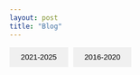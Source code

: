 ```yaml
---
layout: post
title: "Blog"
---
```


<style>
.tab-buttons {
  margin-bottom: 20px;
  text-align: left;
}
.tab-buttons button {
  padding: 10px 20px;
  margin-right: 5px;
  border: none;
  background-color: #f0f0f0;
  cursor: pointer;
}
.tab-buttons button.active {
  background-color: #007bff;
  color: white;
}
.tab-content {
  display: none;
  max-width: 800px;
  margin: 0 auto;
  padding: 0 20px;
}
.tab-content.active {
  display: block;
}
.post {
  margin-bottom: 20px;
}
h2 {
  text-align: left; 
}
</style>

<div class="tab-buttons">
  <button class="tab-button" onclick="showTab('blog-2021-2025')">2021-2025</button>
  <button class="tab-button" onclick="showTab('blog-2016-2020')">2016-2020</button>
</div>

<div id="blog-2021-2025" class="tab-content">
  <h2>2021–2025</h2>
  {% for post in site.posts %}
    {% capture year %}{{ post.date | date: '%Y' }}{% endcapture %}
    {% if year >= '2021' and year <= '2025' %}
      <article class="post">
        <h3><a href="{{ post.url }}">{{ post.title }}</a></h3>
        <time>{{ post.date | date: '%B %-d, %Y' }}</time>
      </article>
    {% endif %}
  {% endfor %}
</div>

<div id="blog-2016-2020" class="tab-content">
  <h2>2016–2020</h2>
  {% for post in site.posts %}
    {% capture year %}{{ post.date | date: '%Y' }}{% endcapture %}
    {% if year >= '2016' and year <= '2020' %}
      <article class="post">
        <h3><a href="{{ post.url }}">{{ post.title }}</a></h3>
        <time>{{ post.date | date: '%B %-d, %Y' }}</time>
      </article>
    {% endif %}
  {% endfor %}
</div>

<script>
function showTab(tabId) {
  document.querySelectorAll('.tab-content').forEach(content => {
    content.style.display = 'none';
  });

  document.querySelectorAll('.tab-button').forEach(button => {
    button.classList.remove('active');
  });

  document.getElementById(tabId).style.display = 'block';
  document.querySelector(`button[onclick="showTab('${tabId}')"]`).classList.add('active');
}

document.addEventListener('DOMContentLoaded', function () {
  showTab('blog-2021-2025');
});
</script>
